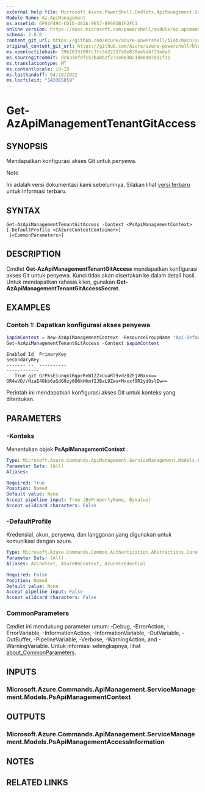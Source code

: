 ```yaml
---
external help file: Microsoft.Azure.PowerShell.Cmdlets.ApiManagement.ServiceManagement.dll-Help.xml
Module Name: Az.ApiManagement
ms.assetid: 6F01F494-CD1D-483A-9E57-BF693B1F2FC1
online version: https://docs.microsoft.com/powershell/module/az.apimanagement/get-azapimanagementtenantgitaccess
schema: 2.0.0
content_git_url: https://github.com/Azure/azure-powershell/blob/main/src/ApiManagement/ApiManagement/help/Get-AzApiManagementTenantGitAccess.md
original_content_git_url: https://github.com/Azure/azure-powershell/blob/main/src/ApiManagement/ApiManagement/help/Get-AzApiManagementTenantGitAccess.md
ms.openlocfilehash: 39b1033100fc3fc3d22227a9e830ee5d4f31eda5
ms.sourcegitcommit: dcb33efdfc53ba0b2f271e883021de84878d1f31
ms.translationtype: MT
ms.contentlocale: id-ID
ms.lasthandoff: 04/18/2022
ms.locfileid: "143365859"
---
```

# Get-AzApiManagementTenantGitAccess

## SYNOPSIS
Mendapatkan konfigurasi akses Git untuk penyewa.

> [!NOTE]
>Ini adalah versi dokumentasi kami sebelumnya. Silakan lihat [versi terbaru](/powershell/module/az.apimanagement/get-azapimanagementtenantgitaccess) untuk informasi terbaru.

## SYNTAX

```
Get-AzApiManagementTenantGitAccess -Context <PsApiManagementContext> [-DefaultProfile <IAzureContextContainer>]
 [<CommonParameters>]
```

## DESCRIPTION
Cmdlet **Get-AzApiManagementTenantGitAccess** mendapatkan konfigurasi akses Git untuk penyewa.
Kunci tidak akan disertakan ke dalam detail hasil. Untuk mendapatkan rahasia klien, gunakan **Get-AzApiManagementTenantGitAccessSecret**.

## EXAMPLES

### Contoh 1: Dapatkan konfigurasi akses penyewa
```powershell
$apimContext = New-AzApiManagementContext -ResourceGroupName "Api-Default-WestUS" -ServiceName "contoso"
Get-AzApiManagementTenantGitAccess -Context $apimContext
```

```output
Enabled Id  PrimaryKey                                                                               SecondaryKey
------- --  ----------                                                                               ------------
   True git GrPksEiunqn1BgprRvWIZZxUuaRl9vdz0ZFjVBxxx==             OR4wVD//HzaE4Okb6aSdG9zy0O6kHhmfIJBaL9Zwu+Mxxxf9R2ydOslIw==
```

Perintah ini mendapatkan konfigurasi akses Git untuk konteks yang ditentukan.

## PARAMETERS

### -Konteks
Menentukan objek **PsApiManagementContext** .

```yaml
Type: Microsoft.Azure.Commands.ApiManagement.ServiceManagement.Models.PsApiManagementContext
Parameter Sets: (All)
Aliases:

Required: True
Position: Named
Default value: None
Accept pipeline input: True (ByPropertyName, ByValue)
Accept wildcard characters: False
```

### -DefaultProfile
Kredensial, akun, penyewa, dan langganan yang digunakan untuk komunikasi dengan azure.

```yaml
Type: Microsoft.Azure.Commands.Common.Authentication.Abstractions.Core.IAzureContextContainer
Parameter Sets: (All)
Aliases: AzContext, AzureRmContext, AzureCredential

Required: False
Position: Named
Default value: None
Accept pipeline input: False
Accept wildcard characters: False
```

### CommonParameters
Cmdlet ini mendukung parameter umum: -Debug, -ErrorAction, -ErrorVariable, -InformationAction, -InformationVariable, -OutVariable, -OutBuffer, -PipelineVariable, -Verbose, -WarningAction, and -WarningVariable. Untuk informasi selengkapnya, lihat [about_CommonParameters](http://go.microsoft.com/fwlink/?LinkID=113216).

## INPUTS

### Microsoft.Azure.Commands.ApiManagement.ServiceManagement.Models.PsApiManagementContext

## OUTPUTS

### Microsoft.Azure.Commands.ApiManagement.ServiceManagement.Models.PsApiManagementAccessInformation

## NOTES

## RELATED LINKS
